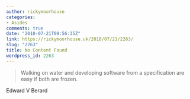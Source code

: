 ```yaml
---
author: rickymoorhouse
categories:
- Asides
comments: true
date: "2010-07-21T09:56:35Z"
link: https://rickymoorhouse.uk/2010/07/21/2263/
slug: "2263"
title: No Content Found
wordpress_id: 2263
---
```


<blockquote>Walking on water and developing software from a specification are easy if both are frozen.</blockquote>


Edward V Berard
